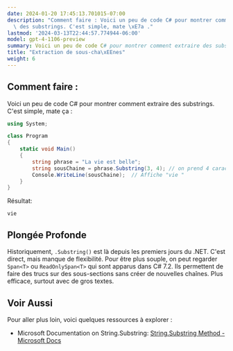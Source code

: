 ```yaml
---
date: 2024-01-20 17:45:13.701015-07:00
description: "Comment faire : Voici un peu de code C# pour montrer comment extraire\
  \ des substrings. C'est simple, mate \xE7a ."
lastmod: '2024-03-13T22:44:57.774944-06:00'
model: gpt-4-1106-preview
summary: Voici un peu de code C# pour montrer comment extraire des substrings.
title: "Extraction de sous-cha\xEEnes"
weight: 6
---
```


## Comment faire :
Voici un peu de code C# pour montrer comment extraire des substrings. C'est simple, mate ça :

```C#
using System;

class Program
{
    static void Main()
    {
        string phrase = "La vie est belle";
        string sousChaine = phrase.Substring(3, 4); // on prend 4 caractères à partir de l'index 3
        Console.WriteLine(sousChaine);  // Affiche "vie "
    }
}
```
Résultat:
```
vie 
```

## Plongée Profonde
Historiquement, `.Substring()` est là depuis les premiers jours du .NET. C'est direct, mais manque de flexibilité. Pour être plus souple, on peut regarder `Span<T>` ou `ReadOnlySpan<T>` qui sont apparus dans C# 7.2. Ils permettent de faire des trucs sur des sous-sections sans créer de nouvelles chaînes. Plus efficace, surtout avec de gros textes.

## Voir Aussi
Pour aller plus loin, voici quelques ressources à explorer :

- Microsoft Documentation on String.Substring: [String.Substring Method - Microsoft Docs](https://docs.microsoft.com/en-us/dotnet/api/system.string.substring)
